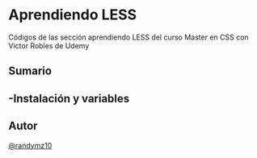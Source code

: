 # Aprendiendo LESS
Códigos de las sección aprendiendo LESS del curso Master en CSS con Victor Robles de Udemy

## Sumario

-Instalación y variables 
-


## Autor
[@randymz10](https://github.com/randymz10) 